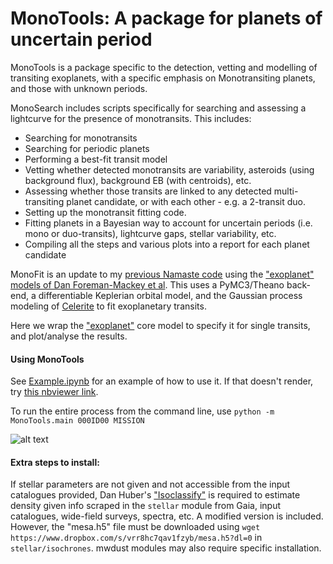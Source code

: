 # MonoTools: A package for planets of uncertain period

MonoTools is a package specific to the detection, vetting and modelling of transiting exoplanets, with a specific emphasis on Monotransiting planets, and those with unknown periods.

MonoSearch includes scripts specifically for searching and assessing a lightcurve for the presence of monotransits. This includes:
 - Searching for monotransits
 - Searching for periodic planets
 - Performing a best-fit transit model
 - Vetting whether detected monotransits are variability, asteroids (using background flux), background EB (with centroids), etc.
 - Assessing whether those transits are linked to any detected multi-transiting planet candidate, or with each other - e.g. a 2-transit duo.
 - Setting up the monotransit fitting code.
 - Fitting planets in a Bayesian way to account for uncertain periods (i.e. mono or duo-transits), lightcurve gaps, stellar variability, etc.
 - Compiling all the steps and various plots into a report for each planet candidate

MonoFit is an update to my [previous Namaste code](http://github.com/hposborn/Namaste) using the ["exoplanet" models of Dan Foreman-Mackey et al](http://github.com/dfm/exoplanet).
This uses a PyMC3/Theano back-end, a differentiable Keplerian orbital model, and the Gaussian process modeling of [Celerite](http://github.com/dfm/celerite) to fit exoplanetary transits.

Here we wrap the ["exoplanet"](http://github.com/dfm/exoplanet) core model to specify it for single transits, and plot/analyse the results.

#### Using MonoTools

See [Example.ipynb](https://github.com/hposborn/MonoTools/blob/master/Example.ipynb) for an example of how to use it.
If that doesn't render, try [this nbviewer link](https://nbviewer.jupyter.org/github/hposborn/MonoTools/blob/master/Example.ipynb).

To run the entire process from the command line, use `python -m MonoTools.main 000ID00 MISSION`

![alt text](https://github.com/hposborn/MonoTools/blob/master/EPIC00248847494/EPIC00248847494_2019-09-06_0_TransitFit.png)

<!--MonoTools natively includes eccentricity and fits for period (rather than scaled transit velocity as before).-->
<!--The period prior can be applied according to your prefered index - P^-8/3 (as suggested by [Kipping et al](https://iopscience.iop.org/article/10.3847/2515-5172/aaf50c) ), or the less-steep P^-5/3 (as used by [Osborn et al 2016](https://academic.oup.com/mnras/article/457/3/2273/2588921) and [Sandford et al 2019](https://arxiv.org/abs/1908.08548))-->

#### Extra steps to install:

If stellar parameters are not given and not accessible from the input catalogues provided, Dan Huber's ["Isoclassify"](https://github.com/danxhuber/isoclassify) is required to estimate density given info scraped in the `stellar` module from Gaia, input catalogues, wide-field surveys, spectra, etc. A modified version is included. However, the "mesa.h5" file must be downloaded using `wget https://www.dropbox.com/s/vrr8hc7qav1fzyb/mesa.h5?dl=0` in `stellar/isochrones`. mwdust modules may also require specific installation.
